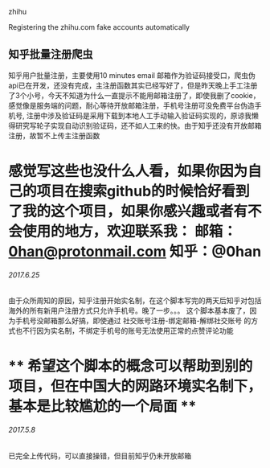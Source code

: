 zhihu

Registering the zhihu.com fake accounts automatically


## 知乎批量注册爬虫

知乎用户批量注册，主要使用10 minutes email 邮箱作为验证码接受口，爬虫伪api已在开发，还没有完成，主注册函数其实已经写好了，但是昨天晚上手工注册了3个小号，今天不知道为什么一直提示不能用邮箱注册了，即使我删了cookie，感觉像是服务端的问题，耐心等待开放邮箱注册，手机号注册可没免费平台伪造手机号, 注册中涉及验证码是采用下载到本地人工手动输入验证码实现的，原谅我懒得研究写轮子实现自动识别验证码，还不如人工来的快。由于知乎还没有开放邮箱注册，故暂不上传主注册函数

感觉写这些也没什么人看，如果你因为自己的项目在搜索github的时候恰好看到了我的这个项目，如果你感兴趣或者有不会使用的地方，欢迎联系我：
邮箱：**0han@protonmail.com**
知乎：@**0han**
=========
###### 2017.6.25

由于众所周知的原因，知乎注册开始实名制，在这个脚本写完的两天后知乎对包括海外的所有新用户注册方式只允许手机号。晚了一步。。。
这个脚本基本废了，因为手机号没邮箱那么好搞，即使通过 社交账号注册-绑定邮箱-解绑社交账号 的方式也不行因为实名制，不绑定手机号的账号无法使用正常的点赞评论功能

** 希望这个脚本的概念可以帮助到别的项目，但在中国大的网路环境实名制下，基本是比较尴尬的一个局面 ** 
=========
###### 2017.5.8

已完全上传代码，可以直接操错，但目前知乎仍未开放邮箱
